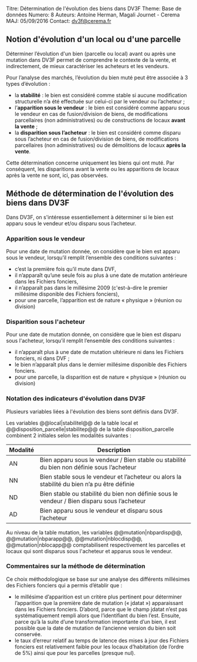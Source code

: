 Titre: Détermination de l'évolution des biens dans DV3F
Theme: Base de données
Numero: 8
Auteurs: Antoine Herman, Magali Journet - Cerema
MAJ: 05/09/2016
Contact: dv3f@cerema.fr

## Notion d'évolution d'un local ou d'une parcelle

Déterminer l’évolution d'un bien (parcelle ou local) avant ou après une mutation dans DV3F permet de comprendre le contexte de la vente, et indirectement, de mieux caractériser les acheteurs et les vendeurs.

Pour l’analyse des marchés, l’évolution du bien muté peut être associée à 3 types d’évolution :

* la **stabilité** : le bien est considéré comme stable si aucune modification structurelle n’a été effectuée sur celui-ci par le vendeur ou l’acheteur ;
* l’**apparition sous le vendeur** : le bien est considéré comme apparu sous le vendeur en cas de fusion/division de biens, de modifications parcellaires (non administratives) ou de constructions de locaux **avant la vente** ;
* la **disparition sous l’acheteur** : le bien est considéré comme disparu sous l’acheteur en cas de fusion/division de biens, de modifications parcellaires (non administratives) ou de démolitions de locaux **après la vente**.

Cette détermination concerne uniquement les biens qui ont muté. Par conséquent, les disparitions avant la vente ou les apparitions de locaux après la vente ne sont, ici, pas observées.

## Méthode de détermination de l'évolution des biens dans DV3F

Dans DV3F, on s'intéresse essentiellement à déterminer si le bien est apparu sous le vendeur et/ou disparu sous l’acheteur.

### Apparition sous le vendeur

Pour une date de mutation donnée, on considère que le bien est apparu sous le vendeur, lorsqu’il remplit l’ensemble des conditions suivantes :

* c’est la première fois qu’il mute dans DVF,
* il n’apparaît qu’une seule fois au plus à une date de mutation antérieure dans les Fichiers fonciers,
* il n’apparaît pas dans le millésime 2009 (c'est-à-dire le premier millésime disponible des Fichiers fonciers),
* pour une parcelle, l’apparition est de nature « physique » (réunion ou division)

### Disparition sous l'acheteur

Pour une date de mutation donnée, on considère que le bien est disparu sous l'acheteur, lorsqu’il remplit l’ensemble des conditions suivantes :

* il n’apparaît plus à une date de mutation ultérieure ni dans les Fichiers fonciers, ni dans DVF ;
* le bien n’apparaît plus dans le dernier millésime disponible des Fichiers fonciers.
* pour une parcelle, la disparition est de nature « physique » (réunion ou division)

### Notation des indicateurs d'évolution dans DV3F

Plusieurs variables liées à l'évolution des biens sont définis dans DV3F.

Les variables @@local|stabilitel@@ de la table local et @@disposition_parcelle|stabilitep@@ de la table disposition_parcelle combinent 2 initiales selon les modalités suivantes :

| Modalité | Description    |
|----------|----------------|
| AN | Bien apparu sous le vendeur / Bien stable ou stabilité du bien non définie sous l’acheteur |
| NN | Bien stable sous le vendeur et l’acheteur ou alors la stabilité du bien n’a pu être définie |
| ND | Bien stable ou stabilité du bien non définie sous le vendeur / Bien disparu sous l’acheteur |
| AD | Bien apparu sous le vendeur et disparu sous l’acheteur |

Au niveau de la table mutation, les variables @@mutation|nbpardisp@@, @@mutation|nbparapp@@, @@mutation|nblocdisp@@, @@mutation|nblocapp@@ comptabilisent respectivement les parcelles et locaux qui sont disparus sous l'acheteur et apparus sous le vendeur. 

### Commentaires sur la méthode de détermination 

Ce choix méthodologique se base sur une analyse des différents millésimes des Fichiers fonciers qui a permis d’établir que :

* le millésime d’apparition est un critère plus pertinent pour déterminer l’apparition que la première date de mutation (« jdatat ») apparaissant dans les Fichiers fonciers. D’abord, parce que le champ jdatat n’est pas systématiquement rempli alors que l’identifiant du bien l’est. Ensuite, parce qu’à la suite d’une transformation importante d’un bien, il est possible que la date de mutation de l’ancienne version du bien soit conservée.
* le taux d’erreur relatif au temps de latence des mises à jour des Fichiers fonciers est relativement faible pour les locaux d’habitation (de l’ordre de 5%) ainsi que pour les parcelles (presque nul). 